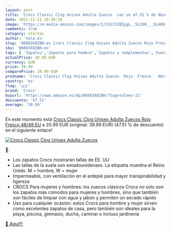 ```yaml
---
layout: post
title: 'Crocs Classic Clog Unisex Adulta Zuecos  con un 47.51 % de descuento'
date: 2021-11-21 19:58:20
image: 'https://m.media-amazon.com/images/I/31h71IBZygL._SL500_._SL400_.jpg'
comments: true
category: ofertas
author: 'tole.es'
slug: 'B0883X8ZBH-es Crocs Classic Clog Unisex Adulta Zuecos Rojo Fresco 48/49 EU'
sku: 'B0883X8ZBH-es'
tags: [ 'Zapatos','Zapatos para hombre','Zapatos y complementos','Zuecos y mules para hombre','crocs','zuecos', ]
actualPrice: 20.99 EUR
currency: EUR
price: 20.99
comparePrice: 39.99 EUR
prodname: 'Crocs Classic Clog Unisex Adulta Zuecos  Rojo  Fresco   48/49 EU'
country: 'es'
flag: '🇪🇸'
brand: 'Crocs'
buyurl: 'https://www.amazon.es/dp/B0883X8ZBH/?tag=tolees-21'
descuento: '47.51'
average: '20.99'
---
```


En este momento está [Crocs Classic Clog Unisex Adulta Zuecos  Rojo  Fresco   48/49 EU](https://www.amazon.es/dp/B0883X8ZBH/?tag=tolees-21) a 20.99 EUR (original: 39.99 EUR) (47.51 %  de descuento) en el siguiente enlace!

[![Crocs Classic Clog Unisex Adulta Zuecos ](https://m.media-amazon.com/images/I/31h71IBZygL._SL500_._SL400_.jpg)](https://www.amazon.es/dp/B0883X8ZBH/?tag=tolees-21)

🔎:

- Los zapatos Crocs mostrarán tallas de EE. UU
- Las tallas de la suela son estadounidenses. La etiqueta muestra el Reino Unido. M = hombre, W = mujer
- Impermeable, con ventilación en el antepié para mayor transpirabilidad y ligereza
- CROCS Para mujeres y hombres: los zuecos clásicos Crocs no solo son los zapatos más cómodos para mujeres y hombres, sino que también son fáciles de limpiar con agua y jabón y permiten un secado rápido
- Uso para cualquier ocasión: estos Crocs para hombre y mujer sirven como excelentes zapatos de casa, pero también son ideales para la playa, piscina, gimnasio, ducha, caminar o incluso jardinería

[🛒 Aquí!!!](https://www.amazon.es/dp/B0883X8ZBH/?tag=tolees-21)
